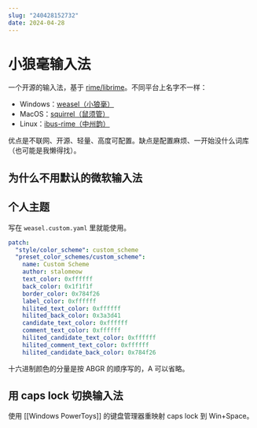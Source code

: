 ```yaml
---
slug: "240428152732"
date: 2024-04-28
---
```


# 小狼毫输入法

一个开源的输入法，基于 [rime/librime](https://github.com/rime/librime)。不同平台上名字不一样：

- Windows：[weasel（小狼毫）](https://github.com/rime/weasel)
- MacOS：[squirrel（鼠须管）](https://github.com/rime/squirrel)
- Linux：[ibus-rime（中州韵）](https://github.com/rime/ibus-rime)

优点是不联网、开源、轻量、高度可配置。缺点是配置麻烦、一开始没什么词库（也可能是我懒得找）。

## 为什么不用默认的微软输入法



## 个人主题



写在 `weasel.custom.yaml` 里就能使用。

``` yaml
patch:
  "style/color_scheme": custom_scheme
  "preset_color_schemes/custom_scheme":
    name: Custom Scheme
    author: stalomeow
    text_color: 0xffffff
    back_color: 0x1f1f1f
    border_color: 0x784f26
    label_color: 0xffffff
    hilited_text_color: 0xffffff
    hilited_back_color: 0x3a3d41
    candidate_text_color: 0xffffff
    comment_text_color: 0xffffff
    hilited_candidate_text_color: 0xffffff
    hilited_comment_text_color: 0xffffff
    hilited_candidate_back_color: 0x784f26
```

十六进制颜色的分量是按 ABGR 的顺序写的，A 可以省略。

## 用 caps lock 切换输入法

使用 [[Windows PowerToys]] 的键盘管理器重映射 caps lock 到 Win+Space。

